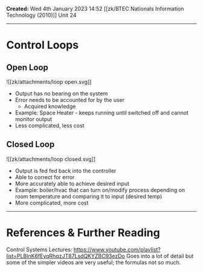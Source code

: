 **Created:** Wed 4th January 2023 14:52
[[zk/BTEC Nationals Information Technology (2010)]] Unit 24

---

# Control Loops
## Open Loop
![[zk/attachments/loop open.svg]]
- Output has no bearing on the system
- Error needs to be accounted for by the user
	- Acquired knowledge
- Example: Space Heater - keeps running until switched off and cannot monitor output
- Less complicated, less cost

## Closed Loop

![[zk/attachments/loop closed.svg]]
- Output is fed fed back into the controller
- Able to correct for error
- More accurately able to achieve desired input
- Example: boiler/hvac that can turn on/modify process depending on room temperature and comparing it to input (desired temp)
- More complicated, more cost


---
# References & Further Reading

Control Systems Lectures:
https://www.youtube.com/playlist?list=PLBlnK6fEyqRhqzJT87LsdQKYZBC93ezDo
Goes into a lot of detail but some of the simpler videos are very useful; the formulas not so much.